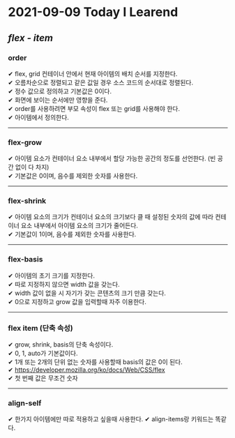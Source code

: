 # 2021-09-09 Today I Learend

## ***flex - item***

### order
✔ flex, grid 컨테이너 안에서 현재 아이템의 배치 순서를 지정한다.   
✔ 오름차순으로 정렬되고 같은 값일 경우 소스 코드의 순서대로 정렬된다.   
✔ 정수 값으로 정의하고 기본값은 0이다.   
✔ 화면에 보이는 순서에만 영향을 준다.   
✔ order를 사용하려면 부모 속성이 flex 또는 grid를 사용해야 한다.   
✔ 아이템에서 정의한다.   
***

### flex-grow
✔ 아이템 요소가 컨테이너 요소 내부에서 할당 가능한 공간의 정도를 선언한다. (빈 공간 없이 다 차지)   
✔ 기본값은 0이며, 음수를 제외한 숫자를 사용한다.   
***
### flex-shrink
✔ 아이템 요소의 크기가 컨테이너 요소의 크기보다 클 때 설정된 숫자의 값에 따라 컨테이너 요소 내부에서 아이템 요소의 크기가 줄어든다.   
✔ 기본값이 1이며, 음수를 제외한 숫자를 사용한다.   
***
### flex-basis
✔ 아이템의 초기 크기를 지정한다.   
✔ 따로 지정하지 않으면 width 값을 갖는다.   
✔ width 값이 없을 시 자기가 갖는 콘텐츠의 크기 만큼 갖는다.   
✔ 0으로 지정하고 grow 값을 입력할때 자주 이용한다.   
***
### flex item (단축 속성)
✔ grow, shrink, basis의 단축 속성이다.   
✔ 0, 1, auto가 기본값이다.   
✔ 1개 또는 2개의 단위 없는 숫자를 사용할때 basis의 값은 0이 된다.   
✔ https://developer.mozilla.org/ko/docs/Web/CSS/flex   
✔ 첫 번째 값은 무조건 숫자   
***

### align-self
✔ 한가지 아이템에만 따로 적용하고 싶을때 사용한다.
✔ align-items랑 키워드는 똑같다.
